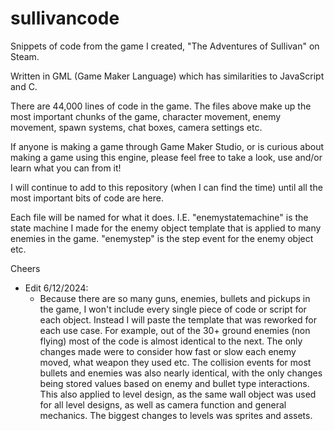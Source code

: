 # sullivancode

Snippets of code from the game I created, "The Adventures of Sullivan" on Steam.

Written in GML (Game Maker Language) which has similarities to JavaScript and C.

There are 44,000 lines of code in the game. The files above make up the most important chunks of the game, character movement, enemy movement, spawn systems, chat boxes, camera settings etc.

If anyone is making a game through Game Maker Studio, or is curious about making a game using this engine, please feel free to take a look, use and/or learn what you can from it!

I will continue to add to this repository (when I can find the time) until all the most important bits of code are here.

Each file will be named for what it does. I.E. "enemystatemachine" is the state machine I made for the enemy object template that is applied to many enemies in the game. "enemystep" is the step event for the enemy object etc.

Cheers

* Edit 6/12/2024:
  - Because there are so many guns, enemies, bullets and pickups in the game, I won't include every single piece of code or script for each object. Instead I will paste the template that was reworked for each use case. For example, out of the 30+ ground enemies (non flying) most of the code is almost identical to the next. The only changes made were to consider how fast or slow each enemy moved, what weapon they used etc. The collision events for most bullets and enemies was also nearly identical, with the only changes being stored values based on enemy and bullet type interactions. This also applied to level design, as the same wall object was used for all level designs, as well as camera function and general mechanics. The biggest changes to levels was sprites and assets.
